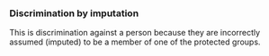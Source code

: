 ###  Discrimination by imputation

This is discrimination against a person because they are incorrectly assumed
(imputed) to be a member of one of the protected groups.
